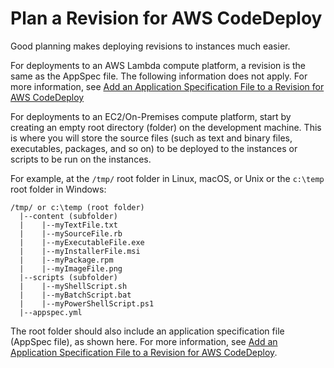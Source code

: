 # Plan a Revision for AWS CodeDeploy<a name="application-revisions-plan"></a>

Good planning makes deploying revisions to instances much easier\.

For deployments to an AWS Lambda compute platform, a revision is the same as the AppSpec file\. The following information does not apply\. For more information, see [Add an Application Specification File to a Revision for AWS CodeDeploy](application-revisions-appspec-file.md) 

For deployments to an EC2/On\-Premises compute platform, start by creating an empty root directory \(folder\) on the development machine\. This is where you will store the source files \(such as text and binary files, executables, packages, and so on\) to be deployed to the instances or scripts to be run on the instances\.

For example, at the `/tmp/` root folder in Linux, macOS, or Unix or the `c:\temp` root folder in Windows:

```
/tmp/ or c:\temp (root folder)
  |--content (subfolder)
  |    |--myTextFile.txt
  |    |--mySourceFile.rb
  |    |--myExecutableFile.exe
  |    |--myInstallerFile.msi
  |    |--myPackage.rpm
  |    |--myImageFile.png
  |--scripts (subfolder)
  |    |--myShellScript.sh
  |    |--myBatchScript.bat 
  |    |--myPowerShellScript.ps1 
  |--appspec.yml
```

The root folder should also include an application specification file \(AppSpec file\), as shown here\. For more information, see [Add an Application Specification File to a Revision for AWS CodeDeploy](application-revisions-appspec-file.md)\.